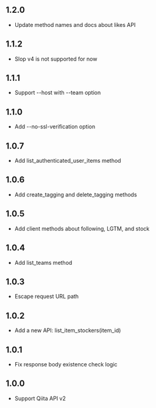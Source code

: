 ## 1.2.0
- Update method names and docs about likes API

## 1.1.2
- Slop v4 is not supported for now

## 1.1.1
- Support --host with --team option

## 1.1.0
- Add --no-ssl-verification option

## 1.0.7
- Add list_authenticated_user_items method

## 1.0.6
- Add create_tagging and delete_tagging methods

## 1.0.5
- Add client methods about following, LGTM, and stock

## 1.0.4
- Add list_teams method

## 1.0.3
- Escape request URL path

## 1.0.2
- Add a new API: list_item_stockers(item_id)

## 1.0.1
- Fix response body existence check logic

## 1.0.0
- Support Qiita API v2
